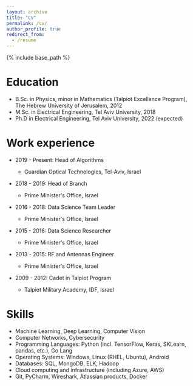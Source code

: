 ```yaml
---
layout: archive
title: "CV"
permalink: /cv/
author_profile: true
redirect_from:
  - /resume
---
```


{% include base_path %}

Education
======
* B.Sc. in Physics, minor in Mathematics (Talpiot Excellence Program), The Hebrew University of Jerusalem, 2012
* M.Sc. in Electrical Engineering, Tel Aviv University, 2018
* Ph.D in Electrical Engineering, Tel Aviv University, 2022 (expected)

Work experience
======
* 2019 - Present: Head of Algorithms
  * Guardian Optical Technologies, Tel-Aviv, Israel

* 2018 - 2019: Head of Branch
  * Prime Minister's Office, Israel
 
* 2016 - 2018: Data Science Team Leader
  * Prime Minister's Office, Israel

* 2015 - 2016: Data Science Researcher
  * Prime Minister's Office, Israel

* 2013 - 2015: RF and Antennas Engineer
  * Prime Minister's Office, Israel

* 2009 - 2012: Cadet in Talpiot Program
  * Talpiot Military Academy, IDF, Israel
  
Skills
======
* Machine Learning, Deep Learning, Computer Vision
* Computer Networks, Cybersecurity
* Programming Languages: Python (incl. TensorFlow, Keras, SKLearn, pandas, etc.), Go Lang
* Operating Systems: Windows, Linux (RHEL, Ubuntu), Android
* Databases: SQL, MongoDB, ELK, Hadoop
* Cloud computing and infrastructure (including Azure, AWS)
* Git, PyCharm, Wireshark, Atlassian products, Docker

